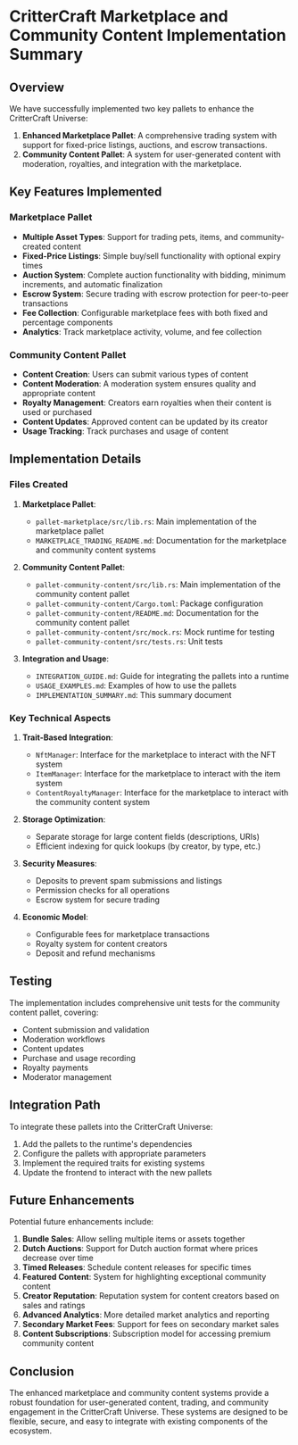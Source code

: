 # CritterCraft Marketplace and Community Content Implementation Summary

## Overview

We have successfully implemented two key pallets to enhance the CritterCraft Universe:

1. **Enhanced Marketplace Pallet**: A comprehensive trading system with support for fixed-price listings, auctions, and escrow transactions.
2. **Community Content Pallet**: A system for user-generated content with moderation, royalties, and integration with the marketplace.

## Key Features Implemented

### Marketplace Pallet

- **Multiple Asset Types**: Support for trading pets, items, and community-created content
- **Fixed-Price Listings**: Simple buy/sell functionality with optional expiry times
- **Auction System**: Complete auction functionality with bidding, minimum increments, and automatic finalization
- **Escrow System**: Secure trading with escrow protection for peer-to-peer transactions
- **Fee Collection**: Configurable marketplace fees with both fixed and percentage components
- **Analytics**: Track marketplace activity, volume, and fee collection

### Community Content Pallet

- **Content Creation**: Users can submit various types of content
- **Content Moderation**: A moderation system ensures quality and appropriate content
- **Royalty Management**: Creators earn royalties when their content is used or purchased
- **Content Updates**: Approved content can be updated by its creator
- **Usage Tracking**: Track purchases and usage of content

## Implementation Details

### Files Created

1. **Marketplace Pallet**:
   - `pallet-marketplace/src/lib.rs`: Main implementation of the marketplace pallet
   - `MARKETPLACE_TRADING_README.md`: Documentation for the marketplace and community content systems

2. **Community Content Pallet**:
   - `pallet-community-content/src/lib.rs`: Main implementation of the community content pallet
   - `pallet-community-content/Cargo.toml`: Package configuration
   - `pallet-community-content/README.md`: Documentation for the community content pallet
   - `pallet-community-content/src/mock.rs`: Mock runtime for testing
   - `pallet-community-content/src/tests.rs`: Unit tests

3. **Integration and Usage**:
   - `INTEGRATION_GUIDE.md`: Guide for integrating the pallets into a runtime
   - `USAGE_EXAMPLES.md`: Examples of how to use the pallets
   - `IMPLEMENTATION_SUMMARY.md`: This summary document

### Key Technical Aspects

1. **Trait-Based Integration**:
   - `NftManager`: Interface for the marketplace to interact with the NFT system
   - `ItemManager`: Interface for the marketplace to interact with the item system
   - `ContentRoyaltyManager`: Interface for the marketplace to interact with the community content system

2. **Storage Optimization**:
   - Separate storage for large content fields (descriptions, URIs)
   - Efficient indexing for quick lookups (by creator, by type, etc.)

3. **Security Measures**:
   - Deposits to prevent spam submissions and listings
   - Permission checks for all operations
   - Escrow system for secure trading

4. **Economic Model**:
   - Configurable fees for marketplace transactions
   - Royalty system for content creators
   - Deposit and refund mechanisms

## Testing

The implementation includes comprehensive unit tests for the community content pallet, covering:

- Content submission and validation
- Moderation workflows
- Content updates
- Purchase and usage recording
- Royalty payments
- Moderator management

## Integration Path

To integrate these pallets into the CritterCraft Universe:

1. Add the pallets to the runtime's dependencies
2. Configure the pallets with appropriate parameters
3. Implement the required traits for existing systems
4. Update the frontend to interact with the new pallets

## Future Enhancements

Potential future enhancements include:

1. **Bundle Sales**: Allow selling multiple items or assets together
2. **Dutch Auctions**: Support for Dutch auction format where prices decrease over time
3. **Timed Releases**: Schedule content releases for specific times
4. **Featured Content**: System for highlighting exceptional community content
5. **Creator Reputation**: Reputation system for content creators based on sales and ratings
6. **Advanced Analytics**: More detailed market analytics and reporting
7. **Secondary Market Fees**: Support for fees on secondary market sales
8. **Content Subscriptions**: Subscription model for accessing premium community content

## Conclusion

The enhanced marketplace and community content systems provide a robust foundation for user-generated content, trading, and community engagement in the CritterCraft Universe. These systems are designed to be flexible, secure, and easy to integrate with existing components of the ecosystem.